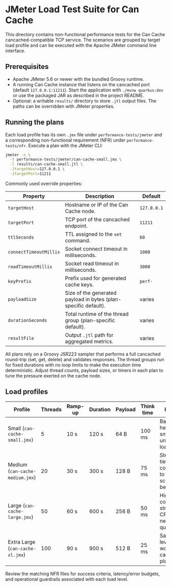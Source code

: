 # JMeter Load Test Suite for Can Cache

This directory contains non-functional performance tests for the Can Cache
cancached-compatible TCP service. The scenarios are grouped by target load
profile and can be executed with the Apache JMeter command line interface.

## Prerequisites

* Apache JMeter 5.6 or newer with the bundled Groovy runtime.
* A running Can Cache instance that listens on the cancached port (default
  `127.0.0.1:11211`). Start the application with `./mvnw quarkus:dev` or use the
  packaged JAR as described in the project README.
* Optional: a writable `results/` directory to store `.jtl` output files. The
  paths can be overridden with JMeter properties.

## Running the plans

Each load profile has its own `.jmx` file under `performance-tests/jmeter` and a
corresponding non-functional requirement (NFR) under `performance-tests/nfr`.
Execute a plan with the JMeter CLI:

```bash
jmeter -n \
  -t performance-tests/jmeter/can-cache-small.jmx \
  -l results/can-cache-small.jtl \
  -JtargetHost=127.0.0.1 \
  -JtargetPort=11211
```

Commonly used override properties:

| Property | Description | Default |
| --- | --- | --- |
| `targetHost` | Hostname or IP of the Can Cache node. | `127.0.0.1` |
| `targetPort` | TCP port of the cancached endpoint. | `11211` |
| `ttlSeconds` | TTL assigned to the `set` command. | `60` |
| `connectTimeoutMillis` | Socket connect timeout in milliseconds. | `1000` |
| `readTimeoutMillis` | Socket read timeout in milliseconds. | `3000` |
| `keyPrefix` | Prefix used for generated cache keys. | `perf-` |
| `payloadSize` | Size of the generated payload in bytes (plan-specific default). | varies |
| `durationSeconds` | Total runtime of the thread group (plan-specific default). | varies |
| `resultFile` | Output `.jtl` path for aggregated metrics. | varies |

All plans rely on a Groovy JSR223 sampler that performs a full cancached
round-trip (set, get, delete) and validates responses. The thread groups run for
fixed durations with no loop limits to make the execution time deterministic.
Adjust thread counts, payload sizes, or timers in each plan to tune the pressure
exerted on the cache node.

## Load profiles

| Profile | Threads | Ramp-up | Duration | Payload | Think time | Purpose |
| --- | --- | --- | --- | --- | --- | --- |
| Small (`can-cache-small.jmx`) | 5 | 10 s | 120 s | 64 B | 100 ms | Baseline health & smoke under light load. |
| Medium (`can-cache-medium.jmx`) | 20 | 30 s | 300 s | 128 B | 75 ms | Steady mid-tier concurrency to validate scaling behavior. |
| Large (`can-cache-large.jmx`) | 50 | 60 s | 600 s | 256 B | 50 ms | High concurrency stressing CPU and network queues. |
| Extra Large (`can-cache-xl.jmx`) | 100 | 90 s | 900 s | 512 B | 25 ms | Saturation-level workload for capacity planning. |

Review the matching NFR files for success criteria, latency/error budgets, and
operational guardrails associated with each load level.
